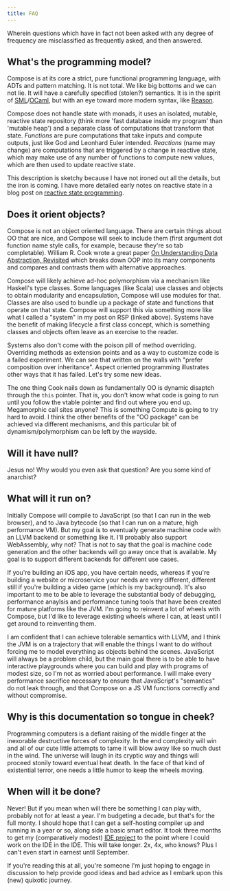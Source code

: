 ```yaml
---
title: FAQ
---
```


Wherein questions which have in fact not been asked with any degree of frequency are misclassified
as frequently asked, and then answered.

## What's the programming model?

Compose is at its core a strict, pure functional programming language, with ADTs and pattern
matching. It is not total. We like big bottoms and we can not lie. It will have a carefully
specified (stolen?) semantics. It is in the spirit of [SML]/[OCaml], but with an eye toward more
modern syntax, like [Reason].

Compose does not handle state with monads, it uses an isolated, mutable, reactive state repository
(think more 'fast database inside my program' than 'mutable heap') and a separate class of
computations that transform that state. _Functions_ are pure computations that take inputs and
compute outputs, just like God and Leonhard Euler intended. _Reactions_ (name may change) are
computations that are triggered by a change in reactive state, which may make use of any number of
functions to compute new values, which are then used to update reactive state.

This description is sketchy because I have not ironed out all the details, but the iron is coming. I
have more detailed early notes on reactive state in a blog post on [reactive state programming].

## Does it orient objects?

Compose is not an object oriented language. There are certain things about OO that are nice, and
Compose will seek to include them (first argument dot function name style calls, for example,
because they're so tab completable). William R. Cook wrote a great paper [On Understanding Data
Abstraction, Revisited] which breaks down OOP into its many components and compares and contrasts
them with alternative approaches.

Compose will likely achieve ad-hoc polymorphism via a mechanism like Haskell's type classes. Some
languages (like Scala) use classes and objects to obtain modularity and encapsulation, Compose will
use modules for that. Classes are also used to bundle up a package of state and functions that
operate on that state. Compose will support this via something more like what I called a "system"
in my post on RSP (linked above). Systems have the benefit of making lifecycle a first class
concept, which is something classes and objects often leave as an exercise to the reader.

Systems also don't come with the poison pill of method overriding. Overriding methods as extension
points and as a way to customize code is a failed experiment. We can see that written on the walls
with "prefer composition over inheritance". Aspect oriented programming illustrates other ways that
it has failed. Let's try some new ideas.

The one thing Cook nails down as fundamentally OO is dynamic disaptch through the `this` pointer.
That is, you don't know what code is going to run until you follow the vtable pointer and find out
where you end up. Megamorphic call sites anyone? This is something Compute is going to try hard to
avoid. I think the other benefits of the "OO package" can be achieved via different mechanisms, and
this particular bit of dynamism/polymorphism can be left by the wayside.

## Will it have null?

Jesus no! Why would you even ask that question? Are you some kind of anarchist?

## What will it run on?

Initially Compose will compile to JavaScript (so that I can run in the web browser), and to Java
bytecode (so that I can run on a mature, high performance VM). But my goal is to eventually
generate machine code with an LLVM backend or something like it. I'll probably also support
WebAssembly, why not? That is not to say that the goal is machine code generation and the other
backends will go away once that is available. My goal is to support different backends for
different use cases.

If you're building an iOS app, you have certain needs, whereas if you're building a website or
microservice your needs are very different, different still if you're building a video game (which
is my background). It's also important to me to be able to leverage the substantial body of
debugging, performance anaylsis and performance tuning tools that have been created for mature
platforms like the JVM. I'm going to reinvent a lot of wheels with Compose, but I'd like to
leverage existing wheels where I can, at least until I get around to reinventing them.

I am confident that I can achieve tolerable semantics with LLVM, and I think the JVM is on a
trajectory that will enable the things I want to do without forcing me to model everything as
objects behind the scenes. JavaScript will always be a problem child, but the main goal there is to
be able to have interactive playgrounds where you can build and play with programs of modest size,
so I'm not as worried about performance. I will make every performance sacrifice necessary to
ensure that JavaScript's "semantics" do not leak through, and that Compose on a JS VM functions
correctly and without compromise.

## Why is this documentation so tongue in cheek?

Programming computers is a defiant raising of the middle finger at the inexorable destructive
forces of complexity. In the end complexity will win and all of our cute little attempts to tame it
will blow away like so much dust in the wind. The universe will laugh in its cryptic way and things
will proceed stonily toward eventual heat death. In the face of that kind of existential terror,
one needs a little humor to keep the wheels moving.

## When will it be done?

Never! But if you mean when will there be something I can play with, probably not for at least a
year. I'm budgeting a decade, but that's for the full monty. I should hope that I can get a
self-hosting compiler up and running in a year or so, along side a basic smart editor. It took
three months to get my (comparatively modest) [IDE project] to the point where I could work on the
IDE in the IDE. This will take longer. 2x, 4x, who knows? Plus I can't even start in earnest until
September.

If you're reading this at all, you're someone I'm just hoping to engage in discussion to help
provide good ideas and bad advice as I embark upon this (new) quixotic journey.

[reactive state programming]: http://samskivert.com/blog/2013/11/thinking-aloud-rsp/
[SML]: https://en.wikipedia.org/wiki/Standard_ML
[OCaml]: https://en.wikipedia.org/wiki/OCaml
[Reason]: https://facebook.github.io/reason/
[On Understanding Data Abstraction, Revisited]: http://www.cs.utexas.edu/~wcook/Drafts/2009/essay.pdf
[IDE project]: https://github.com/scaled/scaled

